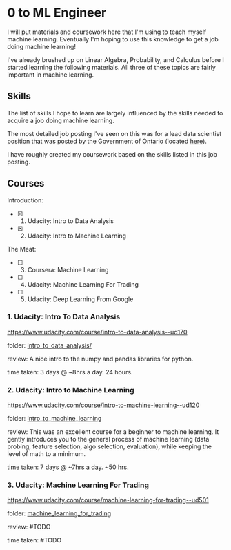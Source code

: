 # 0 to ML Engineer

I will put materials and coursework here that I'm using to teach myself machine
learning. Eventually I'm hoping to use this knowledge to get a job doing machine
learning!

I've already brushed up on Linear Algebra, Probability, and Calculus before I
started learning the following materials. All three of these topics are fairly
important in machine learning.

## Skills

The list of skills I hope to learn are largely influenced by the skills
needed to acquire a job doing machine learning.

The most detailed job posting I've seen on this was for a lead data scientist
position that was posted by the Government of Ontario (located [here](lead_data_scientist_job_posting.pdf)).

I have roughly created my coursework based on the skills listed in this job posting.

## Courses

Introduction:

- [x] 1. Udacity: Intro to Data Analysis
- [x] 2. Udacity: Intro to Machine Learning

The Meat:

- [ ] 3. Coursera: Machine Learning
- [ ] 4. Udacity: Machine Learning For Trading
- [ ] 5. Udacity: Deep Learning From Google

### 1. Udacity: Intro To Data Analysis

https://www.udacity.com/course/intro-to-data-analysis--ud170

folder: [intro\_to\_data_analysis/](intro_to_data_analysis/)

review: A nice intro to the numpy and pandas libraries for python.

time taken: 3 days @ ~8hrs a day. 24 hours.

### 2. Udacity: Intro to Machine Learning

https://www.udacity.com/course/intro-to-machine-learning--ud120

folder: [intro\_to\_machine_learning](intro_to_machine_learning/)

review: This was an excellent course for a beginner to machine learning. It gently
introduces you to the general process of machine learning (data probing, feature selection,
algo selection, evaluation), while keeping the level of math to a minimum.

time taken: 7 days @ ~7hrs a day. ~50 hrs.

### 3. Udacity: Machine Learning For Trading

https://www.udacity.com/course/machine-learning-for-trading--ud501

folder: [machine\_learning\_for_trading](machine_learning_for_trading/)

review: #TODO

time taken: #TODO
